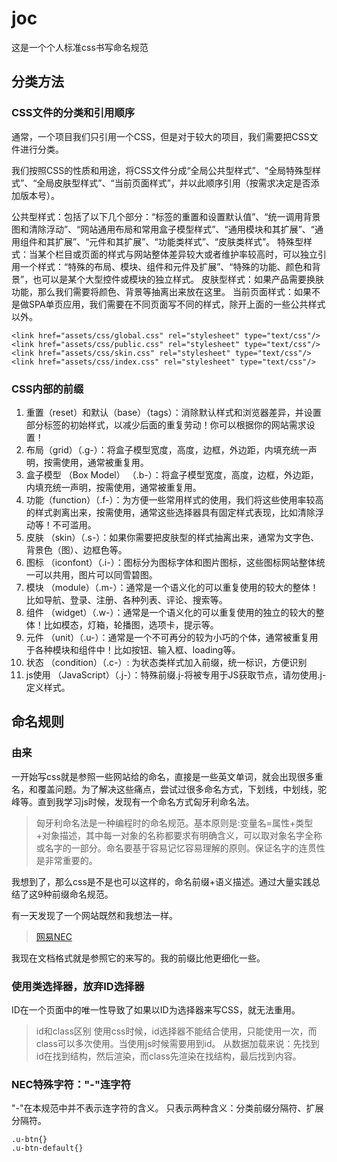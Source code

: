 # joc
这是一个个人标准css书写命名规范

## 分类方法

### CSS文件的分类和引用顺序

通常，一个项目我们只引用一个CSS，但是对于较大的项目，我们需要把CSS文件进行分类。

我们按照CSS的性质和用途，将CSS文件分成“全局公共型样式”、“全局特殊型样式”、“全局皮肤型样式”、“当前页面样式”，并以此顺序引用（按需求决定是否添加版本号）。

公共型样式：包括了以下几个部分：“标签的重置和设置默认值”、“统一调用背景图和清除浮动”、“网站通用布局和常用盒子模型样式”、“通用模块和其扩展”、“通用组件和其扩展”、“元件和其扩展”、“功能类样式”、“皮肤类样式”。
特殊型样式：当某个栏目或页面的样式与网站整体差异较大或者维护率较高时，可以独立引用一个样式：“特殊的布局、模块、组件和元件及扩展”、“特殊的功能、颜色和背景”，也可以是某个大型控件或模块的独立样式。
皮肤型样式：如果产品需要换肤功能，那么我们需要将颜色、背景等抽离出来放在这里。
当前页面样式：如果不是做SPA单页应用，我们需要在不同页面写不同的样式，除开上面的一些公共样式以外。


```
<link href="assets/css/global.css" rel="stylesheet" type="text/css"/>
<link href="assets/css/public.css" rel="stylesheet" type="text/css"/>
<link href="assets/css/skin.css" rel="stylesheet" type="text/css"/>
<link href="assets/css/index.css" rel="stylesheet" type="text/css"/>
```

### CSS内部的前缀

1. 重置（reset）和默认（base）（tags）：消除默认样式和浏览器差异，并设置部分标签的初始样式，以减少后面的重复劳动！你可以根据你的网站需求设置！
2. 布局（grid）（.g-）：将盒子模型宽度，高度，边框，外边距，内填充统一声明，按需使用，通常被重复用。
3. 盒子模型 （Box Model） （.b-）：将盒子模型宽度，高度，边框，外边距，内填充统一声明，按需使用，通常被重复用。
4. 功能（function）（.f-）：为方便一些常用样式的使用，我们将这些使用率较高的样式剥离出来，按需使用，通常这些选择器具有固定样式表现，比如清除浮动等！不可滥用。
5. 皮肤 （skin）（.s-）：如果你需要把皮肤型的样式抽离出来，通常为文字色、背景色（图）、边框色等。
6. 图标 （iconfont）（.i-）：图标分为图标字体和图片图标，这些图标网站整体统一可以共用，图片可以同雪碧图。
7. 模块 （module）（.m-）：通常是一个语义化的可以重复使用的较大的整体！比如导航、登录、注册、各种列表、评论、搜索等。
8. 组件 （widget）（.w-）：通常是一个语义化的可以重复使用的独立的较大的整体！比如模态，灯箱，轮播图，选项卡，提示等。
9. 元件  （unit）（.u-）：通常是一个不可再分的较为小巧的个体，通常被重复用于各种模块和组件中！比如按钮、输入框、loading等。
10. 状态  （condition）（.c-）: 为状态类样式加入前缀，统一标识，方便识别
11. js使用 （JavaScript）（.j-）：特殊前缀.j-将被专用于JS获取节点，请勿使用.j-定义样式。

## 命名规则

### 由来
一开始写css就是参照一些网站给的命名，直接是一些英文单词，就会出现很多重名，和覆盖问题。为了解决这些痛点，尝试过很多命名方式，下划线，中划线，驼峰等。直到我学习js时候，发现有一个命名方式匈牙利命名法。

> 匈牙利命名法是一种编程时的命名规范。基本原则是:变量名=属性+类型+对象描述，其中每一对象的名称都要求有明确含义，可以取对象名字全称或名字的一部分。命名要基于容易记忆容易理解的原则。保证名字的连贯性是非常重要的。

我想到了，那么css是不是也可以这样的，命名前缀+语义描述。通过大量实践总结了这9种前缀命名规范。

有一天发现了一个网站既然和我想法一样。
> [网易NEC](http://nec.netease.com/)

我现在文档格式就是参照它的来写的。我的前缀比他更细化一些。

### 使用类选择器，放弃ID选择器
ID在一个页面中的唯一性导致了如果以ID为选择器来写CSS，就无法重用。

> id和class区别
使用css时候，id选择器不能结合使用，只能使用一次，而class可以多次使用。当使用js时候需要用到id。
从数据加载来说：先找到id在找到结构，然后渲染，而class先渲染在找结构，最后找到内容。

### NEC特殊字符："-"连字符
"-"在本规范中并不表示连字符的含义。
只表示两种含义：分类前缀分隔符、扩展分隔符。

```
.u-btn{}
.u-btn-default{}
```

